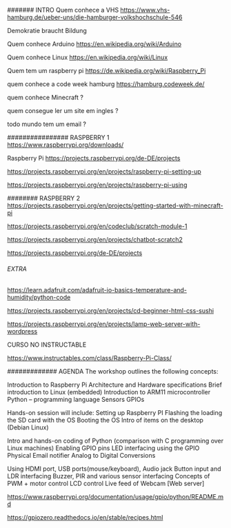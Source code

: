 ####### INTRO
Quem conhece a VHS https://www.vhs-hamburg.de/ueber-uns/die-hamburger-volkshochschule-546

Demokratie braucht Bildung

Quem conhece Arduino https://en.wikipedia.org/wiki/Arduino

Quem conhece Linux https://en.wikipedia.org/wiki/Linux

Quem tem um raspberry pi https://de.wikipedia.org/wiki/Raspberry_Pi

quem conhece a code week hamburg https://hamburg.codeweek.de/

quem conhece Minecraft ?

quem consegue ler um site em ingles ?

todo mundo tem um email ?

################ RASPBERRY 1
https://www.raspberrypi.org/downloads/

Raspberry Pi
https://projects.raspberrypi.org/de-DE/projects

https://projects.raspberrypi.org/en/projects/raspberry-pi-setting-up

https://projects.raspberrypi.org/en/projects/raspberry-pi-using

######## RASPBERRY 2
https://projects.raspberrypi.org/en/projects/getting-started-with-minecraft-pi

https://projects.raspberrypi.org/en/codeclub/scratch-module-1

https://projects.raspberrypi.org/en/projects/chatbot-scratch2

https://projects.raspberrypi.org/de-DE/projects

###### EXTRA
https://learn.adafruit.com/adafruit-io-basics-temperature-and-humidity/python-code

https://projects.raspberrypi.org/en/projects/cd-beginner-html-css-sushi

https://projects.raspberrypi.org/en/projects/lamp-web-server-with-wordpress

CURSO NO INSTRUCTABLE

https://www.instructables.com/class/Raspberry-Pi-Class/

############# AGENDA
The workshop outlines the following concepts:

Introduction to Raspberry Pi Architecture and Hardware specifications Brief introduction to Linux (embedded) Introduction to ARM11 microcontroller Python – programming language Sensors GPIOs

Hands-on session will include: Setting up Raspberry PI Flashing the loading the SD card with the OS Booting the OS Intro of items on the desktop (Debian Linux)

Intro and hands-on coding of Python (comparison with C programming over Linux machines) Enabling GPIO pins LED interfacing using the GPIO Physical Email notifier Analog to Digital Conversions

Using HDMI port, USB ports(mouse/keyboard), Audio jack Button input and LDR interfacing Buzzer, PIR and various sensor interfacing Concepts of PWM + motor control LCD control Live feed of Webcam [Web server]

https://www.raspberrypi.org/documentation/usage/gpio/python/README.md

https://gpiozero.readthedocs.io/en/stable/recipes.html
